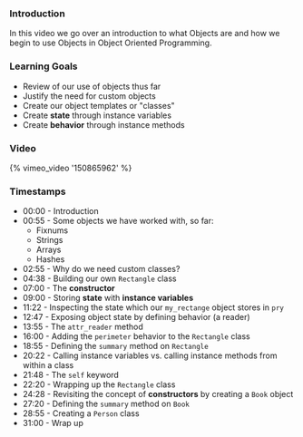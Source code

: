 ### Introduction

In this video we go over an introduction to what Objects are and how we begin to
use Objects in Object Oriented Programming.


### Learning Goals

* Review of our use of objects thus far
* Justify the need for custom objects
* Create our object templates or "classes"
* Create **state** through instance variables
* Create **behavior** through instance methods


### Video

{% vimeo_video '150865962' %}


### Timestamps

* 00:00 - Introduction
* 00:55 - Some objects we have worked with, so far:
  - Fixnums
  - Strings
  - Arrays
  - Hashes
* 02:55 - Why do we need custom classes?
* 04:38 - Building our own `Rectangle` class
* 07:00 - The **constructor**
* 09:00 - Storing **state** with **instance variables**
* 11:22 - Inspecting the state which our `my_rectange` object stores in `pry`
* 12:47 - Exposing object state by defining behavior (a reader)
* 13:55 - The `attr_reader` method
* 16:00 - Adding the `perimeter` behavior to the `Rectangle` class
* 18:55 - Defining the `summary` method on `Rectangle`
* 20:22 - Calling instance variables vs. calling instance methods from within a class
* 21:48 - The `self` keyword
* 22:20 - Wrapping up the `Rectangle` class
* 24:28 - Revisiting the concept of **constructors** by creating a `Book` object
* 27:20 - Defining the `summary` method on `Book`
* 28:55 - Creating a `Person` class
* 31:00 - Wrap up
